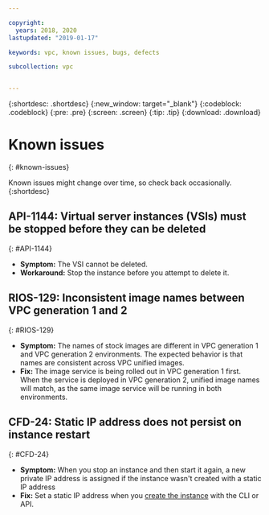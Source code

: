 ```yaml
---

copyright:
  years: 2018, 2020
lastupdated: "2019-01-17"

keywords: vpc, known issues, bugs, defects

subcollection: vpc


---
```


{:shortdesc: .shortdesc}
{:new_window: target="_blank"}
{:codeblock: .codeblock}
{:pre: .pre}
{:screen: .screen}
{:tip: .tip}
{:download: .download}

# Known issues
{: #known-issues}

Known issues might change over time, so check back occasionally.
{:shortdesc}


## API-1144: Virtual server instances (VSIs) must be stopped before they can be deleted
{: #API-1144}
- **Symptom:** The VSI cannot be deleted.
- **Workaround:** Stop the instance before you attempt to delete it.


## RIOS-129: Inconsistent image names between VPC generation 1 and 2
{: #RIOS-129}
- **Symptom:** The names of stock images are different in VPC generation 1 and VPC generation 2 environments. The expected behavior is that names are consistent across VPC unified images.
- **Fix:** The image service is being rolled out in VPC generation 1 first. When the service is deployed in VPC generation 2, unified image names will match, as the same image service will be running in both environments.

## CFD-24: Static IP address does not persist on instance restart
{: #CFD-24}
- **Symptom:** When you stop an instance and then start it again, a new private IP address is assigned if the instance wasn't created with a static IP address
- **Fix:** Set a static IP address when you [create the instance](https://cloud.ibm.com/apidocs/vpc#create-an-instance) with the CLI or API.
